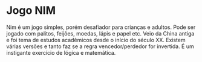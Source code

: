 # Jogo NIM

Nim é um jogo simples, porém desafiador para crianças e adultos. Pode ser jogado com palitos, feijões, moedas, lápis e papel etc. Veio da China antiga e foi tema de estudos acadêmicos desde o início do século XX. Existem várias versões e tanto faz se a regra vencedor/perdedor for invertida. É um instigante exercício de lógica e matemática.
